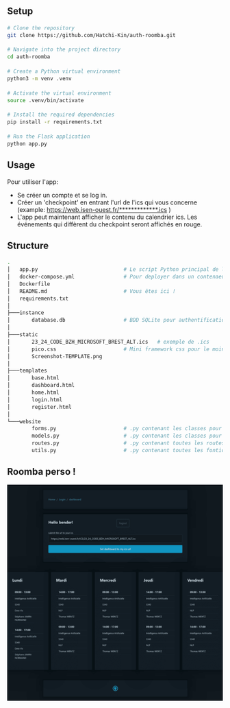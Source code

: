 
## Setup

```bash
# Clone the repository
git clone https://github.com/Hatchi-Kin/auth-roomba.git

# Navigate into the project directory
cd auth-roomba

# Create a Python virtual environment
python3 -m venv .venv

# Activate the virtual environment
source .venv/bin/activate

# Install the required dependencies
pip install -r requirements.txt

# Run the Flask application
python app.py

```

## Usage

Pour utiliser l'app:

 - Se créer un compte et se log in.
 - Créer un 'checkpoint' en entrant l'url de l'ics qui vous concerne <br>
 (example: https://web.isen-ouest.fr/*************.ics )
 - L'app peut maintenant afficher le contenu du calendrier ics. Les événements qui diffèrent du checkpoint seront affichés en rouge.


## Structure

```bash
.
│   app.py                            # Le script Python principal de l'application.
│   docker-compose.yml                # Pour deployer dans un contenaeur -> docker-compose up -d
│   Dockerfile
│   README.md                         # Vous êtes ici !
│   requirements.txt
│
├───instance
│       database.db                   # BDD SQLite pour authentification et checkpoint
│
├───static
│       23_24_CODE_BZH_MICROSOFT_BREST_ALT.ics   # exemple de .ics
│       pico.css                      # Mini framework css pour le moins de front possible !
│       Screenshot-TEMPLATE.png
│
├───templates
│       base.html
│       dashboard.html
│       home.html
│       login.html
│       register.html
│
└───website
        forms.py                      # .py contenant les classes pour les formulaires
        models.py                     # .py contenant les classes pour l'authentification
        routes.py                     # .py contenant toutes les routes de l'app
        utils.py                      # .py contenant toutes les fontions utiles à l'app
```

## Roomba perso !

![Image](https://raw.githubusercontent.com/Hatchi-Kin/auth-roomba/main/static/Screenshot-TEMPLATE.png)
